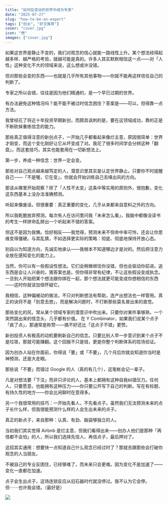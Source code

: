 ```yaml
---
title: "如何在变动的世界中成为专家"
date: "2025-07-27"
slug: "how-to-be-an-expert"
tags: ["创业", "好文推荐"]
cover: "cover.jpg"
icon: "😎"
images: ["cover.jpg"]
---
```

如果这世界是静止不变的，我们对观念的信心就能一路线性上升。某个想法经得起越多样、越严格的考验，就越可能是真的。许多人其实默默相信这一点——对「人性」这种变化不大的领域来说，这么想或许没错。



但对那些会变的东西——也就是几乎所有其他事物——你就不能再这样信任自己的判断了。



专家之所以会错，往往是因为他们精通的，是一个早已过期的世界。



有办法避免这种情况吗？能不能不被过时信念困住？答案是——可以，但得靠一点方法。



我曾经花了将近十年投资早期新创，而颇具讽刺的是，要在这领域成功，靠的正是不断砍掉重练信念的能力。



那些真正值得注意的新创点子，一开始几乎都看起来像烂主意，原因很简单：世界才刚变，而这个变化刚好让它从坏变成了对。我花了很多时间学会分辨这种「翻盘」，而这套技巧，其实也能套用在一切新想法上。



第一步，养成一种信念：世界一定会变。



那些对自己观点越来越笃定的人，潜意识里其实是认定世界静止。只要你不时提醒自己——「不是喔，它在变」，你就会开始训练自己去嗅出风的方向。



那该从哪里开始观察？除了「人性不太变」这条中等实用的原则外，很抱歉，变化这东西基本上没办法准确预测。



听起来像废话，但很重要：真正重要的变化，几乎从来都来自意料之外的方向。



所以我乾脆放弃预测。每次有人在访问里问我「未来怎么看」，我脑中都像没读书的考生一样拼命乱掰出一个听起来不错的答案。



但这不是因为我懒。恰好相反——我觉得，预测未来不但命中率可怜，还会让你思维变得僵硬。与其乱猜，不如选择更实际的策略：彻底、彻底地保持开放心态。



别自以为知道方向，先诚实地承认——我根本不知道哪边才是对的。然后把注意力全放在感知变化的能力上。



当然，你可以有一些假设性想法。它们会稍微绑住你没错，但也会驱动你前进。追东西是会让人兴奋的，猜答案也是。但你得非常有纪律，不让这些假设变成执念。
一旦别人开始把某个想法跟你绑在一起，那个想法就更可能变成你想相信的东西——这时你就该加倍怀疑它。



我相信，这种偏被动的做法，不只对判断想法有帮助，连产出想法也一样管用。真正的诀窍不是「刻意去想」，而是解决问题时，不打断那些莫名冒出来的直觉。



那些变化的风，常从某个领域专家的潜意识中吹出来。只要你对某件事够熟，一个突然跳出来的怪念头，几乎都有价值。
在 Y Combinator，如果我们说某个点子「疯了点」，那通常是称赞——搞不好还比「这点子不错」更赞。



新创投资人有极高的动机要刷新自己的信念。只要比别人早一步意识到某个点子不是垃圾，那就可能赚翻。这个回报不只是钱，更是你整个判断体系的现场验证。



因为创办人站在你面前，你得说「要」或「不要」，几个月后你就会知道你当时是神预测，还是大走眼。



那些说「不要」而错过 Google 的人（真的有几个），这笔帐会记一辈子。



凡是对想法要「下注」而非只评论的人，基本上都拥有这种自我纠错压力。任何人，只要愿意，也能拥有这种压力——你只要公开写下自己的判断。写在有标题、有持久性的地方——你会比闲聊时在意得多。



另一个我很常用的技巧：一开始先看人，不先看点子。虽然我们无法预测未来的点子长什么样，但我很能预测什么样的人会生出未来的点子。



真正的新点子，来自那种：认真、有劲、脑袋够独立的人。



当初我们其实觉得 Airbnb 是烂主意，但我们看得出来——创办人他们是那种「再怪都不会怕」的人，所以我们选择先信人、再信点子，最后押对了。



这招其实通用：想要快一点知道自己什么观念已经过时了？那就去跟那些会打破你观念的人当朋友。



不被自己的专业反困住，已经够难了，而未来只会更难。因为变化不是加速了——变化一直都在加速。



点子会生出点子，这场连锁反应从旧石器时代就没停过。我不认为它会停。
但⋯⋯也许我会错。（最好是）




![](https://prod-files-secure.s3.us-west-2.amazonaws.com/112d0858-5090-4d34-a606-b75eb8d65fd2/46476355-9cf3-4e99-9b7a-3531bc426380/1000202064.png?X-Amz-Algorithm=AWS4-HMAC-SHA256&X-Amz-Content-Sha256=UNSIGNED-PAYLOAD&X-Amz-Credential=ASIAZI2LB466SPTTQ3MQ%2F20251002%2Fus-west-2%2Fs3%2Faws4_request&X-Amz-Date=20251002T192329Z&X-Amz-Expires=3600&X-Amz-Security-Token=IQoJb3JpZ2luX2VjEJv%2F%2F%2F%2F%2F%2F%2F%2F%2F%2FwEaCXVzLXdlc3QtMiJGMEQCIGn9tyvz09eKhGjSc2XTCmqn68NkFud1LnZF04RdYoyZAiBYTbTehuM7waRwgXxq2hVVgh%2FhSU6gfN1wRvlkIDJmPCr%2FAwg0EAAaDDYzNzQyMzE4MzgwNSIM0wOq%2FWC5exOipoBCKtwDraMDlHKh%2FwVTrVzzaep%2FsAZza0XwvPE0z1Es1lU6GvMynn%2Bcg6dDZ6m2h1Q34U2UtxLLDRChQiTGztjAM96Gh%2BeMP5p4Ua75HReTNtoww48TmQL7dHeD7qjoNGPTdRdM6Du2wnVK0SiMSLx0s7DQ9ngAWCtPBjivl%2FlAZh9zNkb0nnOU2vPd0WMhdT9WsmSv3kqeRRjAi8HWPqbH5KYf60QZ6ldzqaddrNh%2FYeVr9gkoBTJtmb5x4YilyodwnJ8ZE%2BJC3uh5rxFbUknt0uULB1LF5YvL5FXH1cvz7PcIqH3euk%2F8zvNUZarXAA7urKeO8UceqivBBQVOgBvWQIBqFiIeRoJj7W2st1DVM0G2TSjQM835u7ArUxAW9hxRWPnbrLwZhhnzJv9UsgsEhZxOjn5Ls14UgAFvwG9dfXXMc5uYLJJM8ntNgwxX93YdiJbjZCK5qn9luvM8IIw%2B1UXFfOjpIhl5cw%2Binnr77YcC7BPvWkem5nNivY94w%2Bc33CJ9gGixlQD2xJyYiGko7rFnKFGYXHnFDrRBB13Q1FGKMiTnp0RzjB4iUaZBBdIV8NSuCl8S%2BOjikpI1R7OaLEKIIJj1CyWG5H0lucLBMp01nTC0gpJXFjF4q2TB7qww8pL7xgY6pgEjRkZQGsei%2B1E4BRjM%2FLYxpT5UE%2Bv4Mq%2BBehvYMiFwNBE4hXQIUp9nw9ERGZAPGWNMugsuU%2BbAXx9kUwYHv9wh7VgXUX2LlpFazdQF6AFfLRtXHZniQDciuMJ%2F2VZNWjBVWX%2BfX4Lg5ZrakhWsbbKET2HsbXfZekRsQIMIwpjtM9doWYLamrYScM79ac74SUnycm8SxZiLejJV5rb6EoCinEiQYCQT&X-Amz-Signature=96a624d026dbd09cb7aeaf151748d97c115ae222f03dd88c7edd6598658e6dae&X-Amz-SignedHeaders=host&x-amz-checksum-mode=ENABLED&x-id=GetObject)

